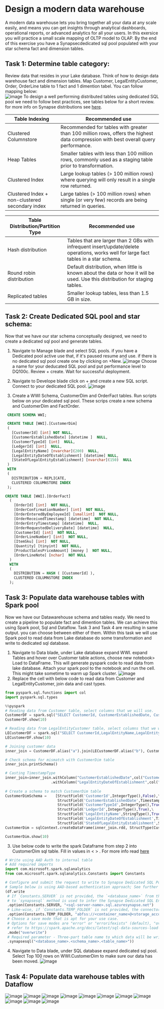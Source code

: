 # Design a modern data warehouse
A modern data warehouse lets you bring together all your data at any scale easily, and means you can get insights through analytical dashboards, operational reports, or advanced analytics for all your users.
In this exersice you will practice a small scale mapping of OLTP model to OLAP. By the end of this exercise you have a Synapsecdedicated sql pool populated with your star schema fact and dimension tables. 
## Task 1: Determine table category:
Review data that resides in your Lake database. Think of how to design data warehouse fact and dimension tables. Map Customer, LegalEntityCustomer, Order, OrderLine table to 1 fact and 1 dimention tabel.
You can follow mapping below:   
![image](https://user-images.githubusercontent.com/40135849/174661007-e129ab94-76b6-41b4-bc1e-865c549703cb.png)
To design a well performing distributed tables using dedicated SQL pool we need to follow best practices, see tables below for a short review. for more info on Synapse distributions see [here](<https://docs.microsoft.com/en-us/azure/synapse-analytics/sql-data-warehouse/sql-data-warehouse-tables-distribute>). 

| Table Indexing | Recommended use |
|--------------|-------------|
| Clustered Columnstore | Recommended for tables with greater than 100 million rows, offers the highest data compression with best overall query performance. |
| Heap Tables | Smaller tables with less than 100 million rows, commonly used as a staging table prior to transformation. |
| Clustered Index | Large lookup tables (> 100 million rows) where querying will only result in a single row returned. |
| Clustered Index + non-clustered secondary index | Large tables (> 100 million rows) when single (or very few) records are being returned in queries. |

| Table Distribution/Partition Type | Recommended use |
|--------------------|-------------|
| Hash distribution | Tables that are larger than 2 GBs with infrequent insert/update/delete operations, works well for large fact tables in a star schema. |
| Round robin distribution | Default distribution, when little is known about the data or how it will be used. Use this distribution for staging tables. |
| Replicated tables | Smaller lookup tables, less than 1.5 GB in size. |


## Task 2: Create Dedicated SQL pool and star schema:
Now that we have our star schema conceptually designed, we need to create a dedicated sql pool and generate tables. 
1. Navigate to Manage blade and select SQL pools. if you have a Dedicated pool active use that, if it's paused resume and use. if there is no dedicated sql pool create one by clicking on +New.
![image](https://user-images.githubusercontent.com/40135849/174266273-4b0de2f3-f26b-415f-8778-61cce9211896.png)
Choose a name for your deducated SQL pool and put performance level to DQ100c. Review + create. Wait for successful deployment.
2. Navigate to Develope blade click on + and create a new SQL script. Connect to your dedicated SQL pool.
![image](https://user-images.githubusercontent.com/40135849/174281029-7e2f3299-41ff-4efe-866a-04a0380082f4.png)

4. Create a WWI Schema, CustomerDim and OrderFact tables. Run scripts below on your dedicated sql pool. These scrips create a new schema and CustomerDim and FactOrder.
``` sql
 CREATE SCHEMA WWI;
```
``` sql
 CREATE TABLE [WWI].[CustomerDim]
 (
   [CustomerId] [int] NOT NULL,
   [CustomerEstablishedDate] [datetime ]  NULL,
   [CustomerTypeId] [int]  NULL,
   [LedgerId] [int]  NULL,
   [LegalEntityName] [nvarchar](200)  NULL,
   [LegalEntityDateOfEstablishment] [datetime] NULL,
   [StateOfLegalEntityEstablishment] [nvarchar](150)  NULL
 )
 WITH
 (
   DISTRIBUTION = REPLICATE,
   CLUSTERED COLUMNSTORE INDEX
 );
```
``` sql
CREATE TABLE [WWI].[OrderFact]
  (
    [OrderId] [int]  NOT NULL,
    [OrderConfirmationNumber] [int]  NOT NULL,
    [OrderEnteredByEmployeeId] [smallint]  NOT NULL,
    [OrderReceivedTimestamp] [datetime]  NOT NULL,
    [OrderEntryTimestamp] [datetime]  NULL,
    [OrderRequestedDeliveryDate] [datetime]  NULL,
    [CustomerId] [int]  NOT NULL,
    [OrderLineNumber] [int]  NOT NULL,
    [ItemSku] [int]  NOT NULL,
    [Quantity] [tinyint]  NOT NULL,
    [ProductSalesPriceAmount] [money ]  NOT NULL,
    [OrderLineNote] [nchar]  NOT NULL
  )
  WITH
  (
    DISTRIBUTION = HASH ( [CustomerId] ),
    CLUSTERED COLUMNSTORE INDEX
  );
```
## Task 3: Populate data warehouse tables with Spark pool
Now we have our Datawarehouse schema and tables ready. We need to create a pipeline to populate fact and dimention tables. We can achieve this using Spark pool, Sql and Dataflow. Task 3 and Task 4 are resulting in same output. you can choose between either of them.
Within this task we will use Spark pool to read data from Lake database do some transformation and write to dedicated sql database.
1. Navigate to Data blade, under Lake database expand WWI. expand Tables and hover over Customer table actions, choose new notebook> Load to DataFrame. This will generate pyspark code to read data from lake database. Attach your spark pool to the notebook and run the cell. This might take sometime to warm up Spark cluster.
![image](https://user-images.githubusercontent.com/40135849/174665368-891736e6-7625-4302-9dee-d3d907b5ebcc.png)  
2. Replace the cell with below code to read data from Customer and LegalEntityCustomer, join data and cast types.
``` python
from pyspark.sql.functions import col
import pyspark.sql.types

%%pyspark
# Reading data from Customer table, select columns that we will use.
CustomerDF = spark.sql("SELECT CustomerId, CustomerEstablishedDate, CustomerTypeId, LedgerId  FROM `WWI_Hack`.`Customer` ")
CustomerDF.show(10)

# Reading data from LegalEntityCustomer table, select columns that we will use.
LECustomerDF = spark.sql("SELECT CustomerId,LegalEntityName,LegalEntityDateOfEstablishment,StateOfLegalEntityEstablishment FROM `WWI_Hack`.`LegalEntityCustomer` ")
LECustomerDF.show(10)

# Joining customer data 
inner_join = CustomerDF.alias("a").join(LECustomerDF.alias("b"), CustomerDF.CustomerId == LECustomerDF.CustomerId).select("a.*","b.LegalEntityName","b.LegalEntityDateOfEstablishment","b.StateOfLegalEntityEstablishment")

# Check schema for mismatch with CustomerDim table
inner_join.printSchema()

# Casting TimestampType
inner_join=inner_join.withColumn("CustomerEstablishedDate",col("CustomerEstablishedDate").cast(TimestampType()))\
                     .withColumn("LegalEntityDateOfEstablishment",col("LegalEntityDateOfEstablishment").cast(TimestampType())
                     
# Create a schema to match CustomerDim table
CustomerDimSchema =    [StructField('CustomerId',IntegerType(),False),\
                        StructField('CustomerEstablishedDate',TimestampType(),True),\
                        StructField('CustomerTypeId',IntegerType(),True),\
                        StructField('LedgerId',IntegerType(),True),\
                        StructField('LegalEntityName',StringType(),True),\
                        StructField('LegalEntityDateOfEstablishment',TimestampType(),True),\
                        StructField('StateOfLegalEntityEstablishment',StringType(),True)]
CustomerDim = sqlContext.createDataFrame(inner_join.rdd, StructType(CustomerDimSchema))

CustomerDim.show(10)
```
3.  Use below code to write the spark Dataframe from step 2 into CustomerDim sql table. Fill in values in < > . For more info read [here](<https://docs.microsoft.com/en-us/azure/synapse-analytics/spark/synapse-spark-sql-pool-import-export?tabs=python%2Cpython1%2Cpython2%2Cpython3%2Cpython4%2Cpython5#write-using-azure-ad-based-authentication>)
``` python
# Write using AAD Auth to internal table
# Add required imports
import com.microsoft.spark.sqlanalytics
from com.microsoft.spark.sqlanalytics.Constants import Constants

# Configure and submit the request to write to Synapse Dedicated SQL Pool
# Sample below is using AAD-based authentication approach; See further examples to leverage SQL Basic auth.
(df.write
 # If `Constants.SERVER` is not provided, the `<database_name>` from the three-part table name argument
 # to `synapsesql` method is used to infer the Synapse Dedicated SQL End Point.
 .option(Constants.SERVER, "<sql-server-name>.sql.azuresynapse.net")
 # Like-wise, if `Constants.TEMP_FOLDER` is not provided, the connector will use the runtime staging directory config (see section on Configuration Options for details).
 .option(Constants.TEMP_FOLDER, "abfss://<container_name>@<storage_account_name>.dfs.core.windows.net/<some_base_path_for_temporary_staging_folders>")
 # Choose a save mode that is apt for your use case.
 # Options for save modes are "error" or "errorifexists" (default), "overwrite", "append", "ignore".
 # refer to https://spark.apache.org/docs/latest/sql-data-sources-load-save-functions.html#save-modes
 .mode("overwrite")
 # Required parameter - Three-part table name to which data will be written
 .synapsesql("<database_name>.<schema_name>.<table_name>"))
```
4. Navigate to Data blade, under SQL database expand dedicated sql pool. Select Top 100 rows on WWI.CustomerDim to make sure our data has been moved.
![image](https://user-images.githubusercontent.com/40135849/174674946-6a6e4d69-88bb-488a-b434-133663f0e981.png)



## Task 4: Populate data warehouse tables with Dataflow
![image](https://user-images.githubusercontent.com/36922019/174898516-69ae3396-4479-4cd9-8cd2-f13d729ee829.png)
![image](https://user-images.githubusercontent.com/36922019/174900234-88bdd284-464f-4f53-8947-205e13eb1e64.png)
![image](https://user-images.githubusercontent.com/36922019/174900481-836223ed-e385-4066-8eb6-2094b761feea.png)
![image](https://user-images.githubusercontent.com/36922019/174900800-f27d993a-ac0d-43d2-86d9-21819c3d2e40.png)
![image](https://user-images.githubusercontent.com/36922019/174901016-c8134c1c-613b-4dd0-ba22-fe7966156b14.png)
![image](https://user-images.githubusercontent.com/36922019/174901771-17a052d2-4445-4c88-bb7a-656cbcaa426a.png)
![image](https://user-images.githubusercontent.com/36922019/174902155-ca4a99e7-53e4-44bb-80e7-fa030bd0872b.png)
![image](https://user-images.githubusercontent.com/36922019/174902357-6af30585-0360-4633-b82e-d01a43d8249f.png)
![image](https://user-images.githubusercontent.com/36922019/174902721-db273695-7576-46e5-a212-f114ab46545c.png)
![image](https://user-images.githubusercontent.com/36922019/174903314-07db117b-2cc3-40db-b225-bf4eee833b00.png)
![image](https://user-images.githubusercontent.com/36922019/174903691-a1b75db1-b318-4b6a-a993-f5b1f7b48739.png)

